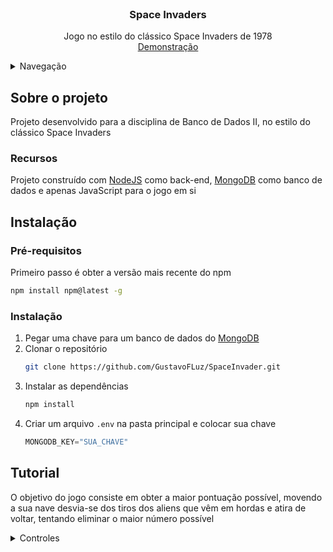 <br />

<h3 align="center">Space Invaders</h3>

  <p align="center">
    Jogo no estilo do clássico Space Invaders de 1978
    <br />
    <a href="https://space-invaders-like.herokuapp.com">Demonstração</a>
</div>

<details>
  <summary>Navegação</summary>
  <ol>
    <li>
      <a href="#sobre-o-projeto">Sobre o Projeto</a>
   </li>
    <li>
      <a href="#instalacao">Instalação</a>
      </li>
  </ol>
</details>



<!-- ABOUT THE PROJECT -->
<h2 id='sobre-o-projeto'>Sobre o projeto</h2> 

Projeto desenvolvido para a disciplina de Banco de Dados II, no estilo do clássico Space Invaders


### Recursos
<p >Projeto construído com <a href='https://nodejs.org/en/'>NodeJS</a> como back-end, <a href='https://www.mongodb.com/pt-br'>MongoDB</a> como banco de dados e apenas JavaScript para o jogo em si</p>


<h2 id='instalacao'>Instalação</h2>

### Pré-requisitos

Primeiro passo é obter a versão mais recente do npm

  ```sh
  npm install npm@latest -g
  ```

### Instalação

1. Pegar uma chave para um banco de dados do [MongoDB](https://www.mongodb.com/pt-br)
2. Clonar o repositório
   ```sh
   git clone https://github.com/GustavoFLuz/SpaceInvader.git
   ```
3. Instalar as dependências
   ```sh
   npm install
   ```
4. Criar um arquivo `.env` na pasta principal e colocar sua chave
   ```js
   MONGODB_KEY="SUA_CHAVE"
   ```

<!-- USAGE EXAMPLES -->
## Tutorial

O objetivo do jogo consiste em obter a maior pontuação possível, movendo a sua nave desvia-se dos tiros dos aliens que vêm em hordas e atira de voltar, tentando eliminar o maior número possível
<details>
<summary>Controles</summary>
  <ul>
    <li>
      Mover : setas para a direita/esquerda ou A/D
   </li>
    <li>
      Atirar : barra de espaço
  </ul>
</details>
